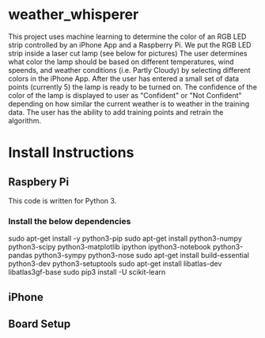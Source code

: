 # weather_whisperer
This project uses machine learning to determine the color of an RGB LED strip controlled by an iPhone App and a Raspberry Pi.
We put the RGB LED strip inside a laser cut lamp (see below for pictures)
The user determines what color the lamp should be based on different temperatures, wind speends, and weather conditions (i.e. Partly Cloudy) by selecting different colors in the iPhone App. After the user has entered a small set of data points (currently 5) the lamp is ready to be turned on. The confidence of the color of the lamp is displayed to user as "Confident" or "Not Confident" depending on how similar the current weather is to weather in the training data. The user has the ability to add training points and retrain the algorithm. 

# Install Instructions 

## Raspbery Pi
This code is written for Python 3. 

### Install the below dependencies
sudo apt-get install -y python3-pip
sudo apt-get install python3-numpy python3-scipy python3-matplotlib ipython ipython3-notebook python3-pandas python3-sympy python3-nose
sudo apt-get install build-essential python3-dev python3-setuptools
sudo apt-get install libatlas-dev libatlas3gf-base
sudo pip3 install -U scikit-learn

## iPhone




## Board Setup
